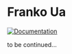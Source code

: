 # Franko Ua

[![Documentation](https://img.shields.io/badge/Documentation-Read%20The%20Docs-blue.svg)](https://franko.readthedocs.io/en/latest/index.html)


to be continued...
